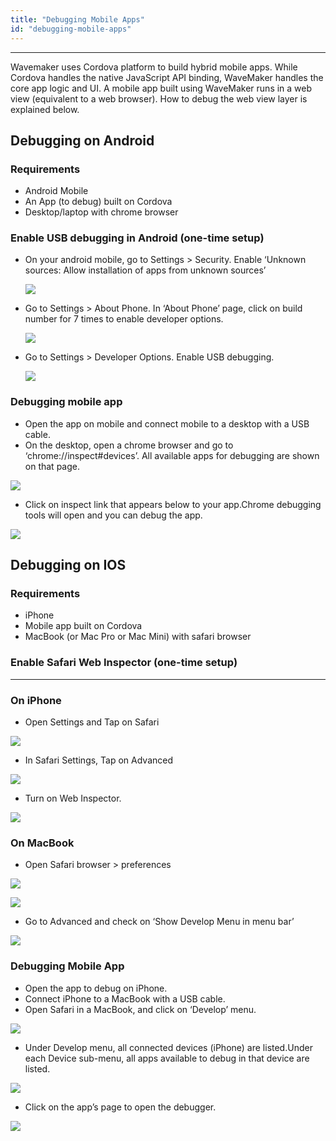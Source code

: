 ```yaml
---
title: "Debugging Mobile Apps"
id: "debugging-mobile-apps"
---
```

---

Wavemaker uses Cordova platform to build hybrid mobile apps. While Cordova handles the native JavaScript API binding, WaveMaker handles the core app logic and UI. A mobile app built using WaveMaker runs in a web view (equivalent to a web browser). How to debug the web view layer is explained below.

## Debugging on Android

### Requirements

- Android Mobile
- An App (to debug) built on Cordova
- Desktop/laptop with chrome browser

### Enable USB debugging in Android (one-time setup)

- On your android mobile, go to Settings > Security. Enable ‘Unknown sources: Allow installation of apps from unknown sources’  

    [![](/learn/assets/debug_andoid_1.png)](/learn/assets/debug_andoid_1.png)

- Go to Settings > About Phone. In ‘About Phone’ page, click on build number for 7 times to enable developer options.  

    [![](/learn/assets/debug_andoid_2.png)](/learn/assets/debug_andoid_2.png)

- Go to Settings > Developer Options. Enable USB debugging.  

    [![](/learn/assets/debug_andoid_3.png)](/learn/assets/debug_andoid_3.png)

### Debugging mobile app

- Open the app on mobile and connect mobile to a desktop with a USB cable.
- On the desktop, open a chrome browser and go to ‘chrome://inspect#devices’. All available apps for debugging are shown on that page. 

[![](/learn/assets/debug_andoid_4.png)](/learn/assets/debug_andoid_4.png)

- Click on inspect link that appears below to your app.Chrome debugging tools will open and you can debug the app. 

[![](/learn/assets/debug_andoid_5.png)](/learn/assets/debug_andoid_5.png)

## Debugging on IOS

### Requirements

- iPhone
- Mobile app built on Cordova
- MacBook (or Mac Pro or Mac Mini) with safari browser

### Enable Safari Web Inspector (one-time setup)
---
### On iPhone

- Open Settings and Tap on Safari 

[![](/learn/assets/debug_ios_1.png)](/learn/assets/debug_ios_1.png)

- In Safari Settings, Tap on Advanced 

[![](/learn/assets/debug_ios_2.png)](/learn/assets/debug_ios_2.png)

- Turn on Web Inspector. 

[![](/learn/assets/debug_ios_3.png)](/learn/assets/debug_ios_3.png)

### On MacBook

- Open Safari browser > preferences 

[![](/learn/assets/debug_ios_4.png)](/learn/assets/debug_ios_4.png) 

[![](/learn/assets/debug_ios_5.png)](/learn/assets/debug_ios_5.png)

- Go to Advanced and check on ‘Show Develop Menu in menu bar’ 

[![](/learn/assets/debug_ios_6.png)](/learn/assets/debug_ios_6.png)

### Debugging Mobile App

- Open the app to debug on iPhone.
- Connect iPhone to a MacBook with a USB cable.
- Open Safari in a MacBook, and click on ‘Develop’ menu. 

[![](/learn/assets/debug_ios_7.png)](/learn/assets/debug_ios_7.png)

- Under Develop menu, all connected devices (iPhone) are listed.Under each Device sub-menu, all apps available to debug in that device are listed. 

[![](/learn/assets/debug_ios_8.png)](/learn/assets/debug_ios_8.png)

- Click on the app’s page to open the debugger. 

[![](/learn/assets/debug_ios_9.png)](/learn/assets/debug_ios_9.png)